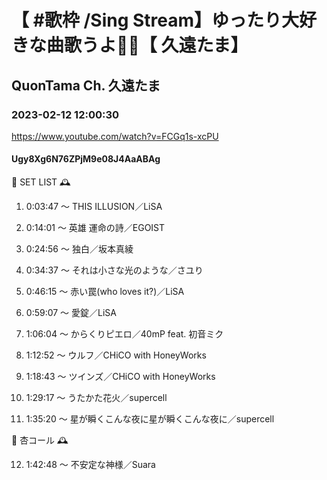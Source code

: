 # 【 #歌枠 /Sing Stream】ゆったり大好きな曲歌うよ🧚‍♀️【 久遠たま】

## QuonTama Ch. 久遠たま

### 2023-02-12 12:00:30

https://www.youtube.com/watch?v=FCGq1s-xcPU

#### Ugy8Xg6N76ZPjM9e08J4AaABAg

🥀 SET LIST 🕰



01. 0:03:47 ～ THIS ILLUSION／LiSA



02. 0:14:01 ～ 英雄 運命の詩／EGOIST



03. 0:24:56 ～ 独白／坂本真綾



04. 0:34:37 ～ それは小さな光のような／さユり



05. 0:46:15 ～ 赤い罠(who loves it?)／LiSA



06. 0:59:07 ～ 愛錠／LiSA



07. 1:06:04 ～ からくりピエロ／40mP feat. 初音ミク



08. 1:12:52 ～ ウルフ／CHiCO with HoneyWorks



09. 1:18:43 ～ ツインズ／CHiCO with HoneyWorks



10. 1:29:17 ～ うたかた花火／supercell



11. 1:35:20 ～ 星が瞬くこんな夜に星が瞬くこんな夜に／supercell



🥀 杏コール 🕰



12. 1:42:48 ～ 不安定な神様／Suara

